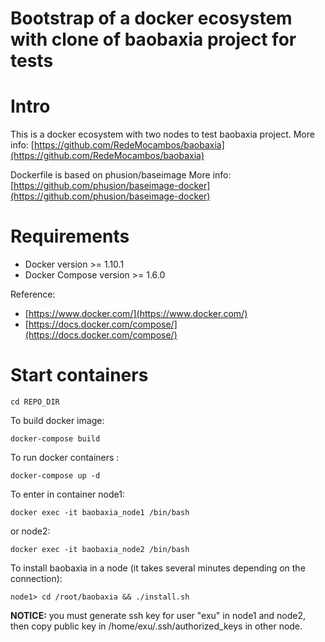 Bootstrap of a docker ecosystem with clone of baobaxia project for tests
=======================================================================================

# Intro

This is a docker ecosystem with two nodes to test baobaxia project.
More info: [https://github.com/RedeMocambos/baobaxia](https://github.com/RedeMocambos/baobaxia)

Dockerfile is based on phusion/baseimage
More info: [https://github.com/phusion/baseimage-docker](https://github.com/phusion/baseimage-docker)

# Requirements

* Docker version >= 1.10.1
* Docker Compose version >= 1.6.0

Reference:
* [https://www.docker.com/](https://www.docker.com/)
* [https://docs.docker.com/compose/](https://docs.docker.com/compose/)

# Start containers

```
cd REPO_DIR
```

To build docker image:

```
docker-compose build
```

To run docker containers :

```
docker-compose up -d
```

To enter in container node1:

```
docker exec -it baobaxia_node1 /bin/bash
```
or node2:

```
docker exec -it baobaxia_node2 /bin/bash
```

To install baobaxia in a node (it takes several minutes depending on the connection):

```
node1> cd /root/baobaxia && ./install.sh
```

**NOTICE:** you must generate ssh key for user "exu" in node1 and node2, then copy
public key in /home/exu/.ssh/authorized_keys in other node.
